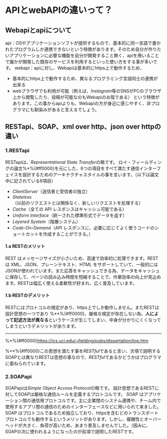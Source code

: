 # APIとwebAPIの違いって？
## Webapiとapiについて
api：OSやアプリケーションソフトが提供するもので、基本的に同一言語で書かれたプログラムしか連携できないという特徴があります。そのため自分が作りたいアプリケーションに必要な機能を自分が開発すること無く、apiを用いることで誰かが開発した既存のサービスを利用するといった使い方をする事が多いです。
webapi：apiに対し、Webapiは基本的にhttps上で動作するため、
- 基本的にhttps上で動作するため、異なるプログラミング言語同士の連携が出来る
- webブラウザでも利用が可能（例えば、*Instagram*等のSNSがPCのブラウザ上から閲覧したり、投稿が可能なのもWebapiのお陰である）
という特徴があります。この事からapiよりも、Webapiの方が身近に感じやすく、非プログラマにも馴染みがあると言えるでしょう。
## RESTapi、SOAP、xml over http、json over httpの違い
### 1.RESTapi
RESTapiは、*Representational State Transfer*の略です。
ロイ・フィールディングの論文%*%{#ff0000}を元にした、6つの項目をすべて満たす通信インターフェイスを設計するためのアーキテクチャスタイルの事を言います。（以下は論文中に記されている6項目）
- *ClientServer*（送信者と受信者の独立）
- *Stateless*（以前のリクエストとは関係なく、新しいリクエストを処理する）
- *Cache*（全ての API レスポンスはキャッシュ可能である）
- *Uniform Interface*（統一された標準形式でデータを返す）
- *Layered System*（階層システム）
- *Code-On-Demand*（API レスポンスに、必要に応じてよく使うコードのショートカットを作成することができる。）


#### 1.a RESTのメリット
REST はメッセージサイズが小さいため、高速で効率的に処理できます。RESTは XML、JSON、プレーンテキスト、HTML をサポートしていて、一般的にはJSONが使われています。また応答をキャッシュできる為、データをキャッシュに保存して、ページの読み込み時間を短縮することで、作業効率の向上が見込めます。RESTは幅広く使える柔軟性が好まれ、広く普及しています。
#### 1.b RESTのデメリット
RESTにはプロトコルの規定があり、https上でしか動作しません。またRESTは設計思想の一つであり %**%{#ff0000}、厳格な規定が存在しない為、**人によって記述方法が異なる**というケースが生じてしまい、中身が分かりにくくなってしまうというデメリットがあります。

---
%*%{#ff0000}https://ics.uci.edu/~fielding/pubs/dissertation/top.htm

%**%{#ff0000}この思想を満たす事を*RESTful*であると言い、次項で説明するSOAPとは異なりRESTは思想の事なので、*RESTful*であるかどうかはプログラマに委ねられています。
### 2.SOAPapi
SOAPapiは*Simple Object Access Protocol*の略です。
設計思想であるRESTに対してSOAPは厳格な通信ルールを定義するプロトコルです。
SOAP はアプリケーション間の通信用プロトコルです。主に企業間のシステム連携や、チーム内で使用するアプリ間の通信のためのインターフェースなどに用いられて来ました。SOAP はプロトコルであるため独立しており、httpsを含むどのトランスポートプロトコルでも動作するというメリットがあります。しかし、複雑性とオーバーヘッドが大きく、負荷が高いため、あまり普及しませんでした。（因みに、SOAPの次に使われるようになったのが前項で説明したRESTです。
